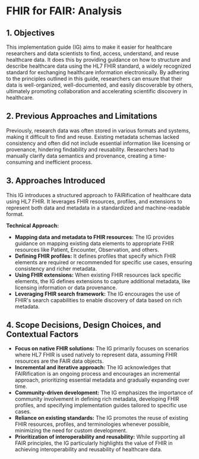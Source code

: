 # FHIR for FAIR: Analysis

## 1. Objectives

This implementation guide (IG) aims to make it easier for healthcare researchers and data scientists to find, access, understand, and reuse healthcare data. It does this by providing guidance on how to structure and describe healthcare data using the HL7 FHIR standard, a widely recognized standard for exchanging healthcare information electronically. By adhering to the principles outlined in this guide, researchers can ensure that their data is well-organized, well-documented, and easily discoverable by others, ultimately promoting collaboration and accelerating scientific discovery in healthcare.

## 2. Previous Approaches and Limitations

Previously, research data was often stored in various formats and systems, making it difficult to find and reuse. Existing metadata schemas lacked consistency and often did not include essential information like licensing or provenance, hindering findability and reusability. Researchers had to manually clarify data semantics and provenance, creating a time-consuming and inefficient process. 

## 3. Approaches Introduced

This IG introduces a structured approach to FAIRification of healthcare data using HL7 FHIR. It leverages FHIR resources, profiles, and extensions to represent both data and metadata in a standardized and machine-readable format. 

**Technical Approach:**

- **Mapping data and metadata to FHIR resources:**  The IG provides guidance on mapping existing data elements to appropriate FHIR resources like Patient, Encounter, Observation, and others.
- **Defining FHIR profiles:**  It defines profiles that specify which FHIR elements are required or recommended for specific use cases, ensuring consistency and richer metadata.
- **Using FHIR extensions:** When existing FHIR resources lack specific elements, the IG defines extensions to capture additional metadata, like licensing information or data provenance.
- **Leveraging FHIR search framework:** The IG encourages the use of FHIR's search capabilities to enable discovery of data based on rich metadata.

## 4. Scope Decisions, Design Choices, and Contextual Factors

- **Focus on native FHIR solutions:**  The IG primarily focuses on scenarios where HL7 FHIR is used natively to represent data, assuming FHIR resources are the FAIR data objects.
- **Incremental and iterative approach:** The IG acknowledges that FAIRification is an ongoing process and encourages an incremental approach, prioritizing essential metadata and gradually expanding over time.
- **Community-driven development:** The IG emphasizes the importance of community involvement in defining rich metadata, developing FHIR profiles, and specifying implementation guides tailored to specific use cases.
- **Reliance on existing standards:** The IG promotes the reuse of existing FHIR resources, profiles, and terminologies whenever possible, minimizing the need for custom development.
- **Prioritization of interoperability and reusability:** While supporting all FAIR principles, the IG particularly highlights the value of FHIR in achieving interoperability and reusability of healthcare data. 
